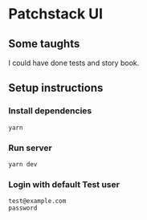 # Patchstack UI

## Some taughts

I could have done tests and story book.

## Setup instructions

### Install dependencies
```
yarn
```

### Run server
```
yarn dev
```

### Login with default Test user
```
test@example.com
password
```

